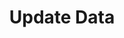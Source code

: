 ---
title: Update Data
description: Write data to the database
weight: 24
lastmod: 2021-11-01T10:23:30-09:00
draft: false
vimeo: 348518390
emoji: 📱
---